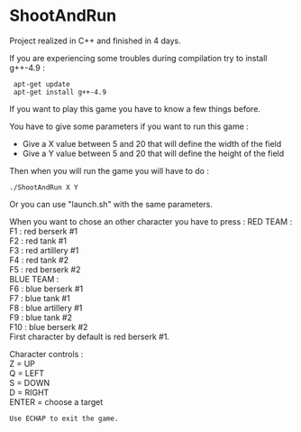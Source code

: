# ShootAndRun

Project realized in C++ and finished in 4 days.

If you are experiencing some troubles during compilation try to install g++-4.9 :
```
 apt-get update
 apt-get install g++-4.9
```

If you want to play this game you have to know a few things before.

You have to give some parameters if you want to run this game :
- Give a X value between 5 and 20 that will define the width of the field
- Give a Y value between 5 and 20 that will define the height of the field

Then when you will run the game you will have to do :
```
./ShootAndRun X Y
```

Or you can use "launch.sh" with the same parameters.

When you want to chose an other character you have to press :
RED TEAM :  
    F1 : red berserk #1  
    F2 : red tank #1  
    F3 : red artillery #1  
    F4 : red tank #2  
    F5 : red berserk #2  
BLUE TEAM :  
    F6 : blue berserk #1  
    F7 : blue tank #1  
    F8 : blue artillery #1  
    F9 : blue tank #2  
    F10 : blue berserk #2  
First character by default is red berserk #1.


Character controls :  
    Z = UP  
    Q = LEFT  
    S = DOWN  
    D = RIGHT  
    ENTER = choose a target  
    
    Use ECHAP to exit the game.
